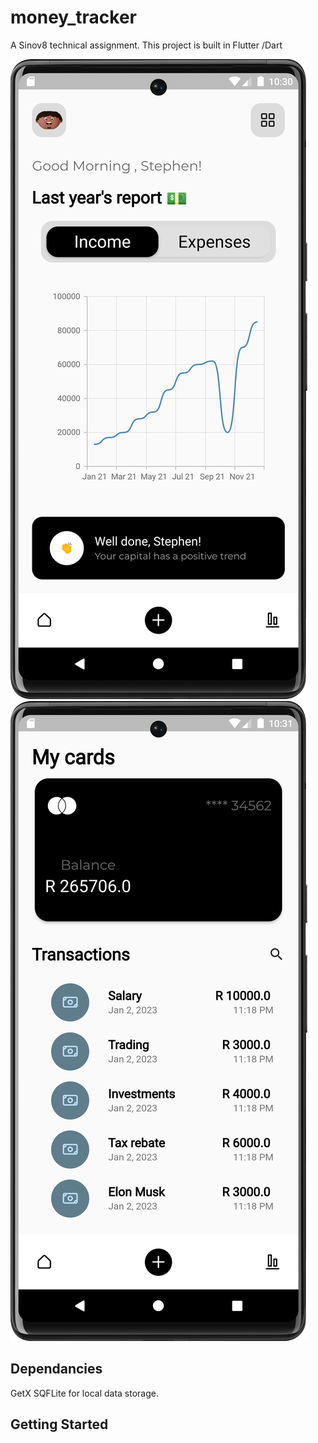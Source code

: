 # money_tracker

A Sinov8 technical assignment. 
This project is built in Flutter /Dart

![Social banner for money_tracker](https://github.com/StephenBoikanyo/money_tracker/blob/main/homescreen.png)
![Social banner for money_tracker](https://github.com/StephenBoikanyo/money_tracker/blob/main/transactions.png)


## Dependancies 
GetX
SQFLite for local data storage. 


## Getting Started



